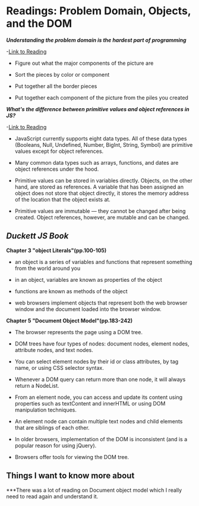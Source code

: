 Readings: Problem Domain, Objects, and the DOM
===

***Understanding the problem domain is the hardest part of programming***

-[Link to Reading](https://simpleprogrammer.com/understanding-the-problem-domain-is-the-hardest-part-of-programming)

- Figure out what the major components of the picture are

- Sort the pieces by color or component

- Put together all the border pieces

- Put together each component of the picture from the piles you created

***What's the difference between primitive values and object references in JS?***

-[Link to Reading](https://betterprogramming.pub/intermediate-javascript-whats-the-difference-between-primitive-values-and-object-references-e863d70677b)

- JavaScript currently supports eight data types. All of these data types (Booleans, Null, Undefined, Number, BigInt, String, Symbol) are primitive values except for object references.

- Many common data types such as arrays, functions, and dates are object references under the hood.

- Primitive values can be stored in variables directly. Objects, on the other hand, are stored as references. A variable that has been assigned an object does not store that object directly, it stores the memory address of the location that the object exists at.

- Primitive values are immutable — they cannot be changed after being created. Object references, however, are mutable and can be changed.

***Duckett JS Book***
---

**Chapter 3 "object Literals"(pp.100-105)**

- an object is a series of variables and functions that represent something from the world around you

- in an object, variables are known as properties of the object

- functions are known as methods of the object

- web browsers implement objects that represent both the web browser window and the document loaded into the browser window.

**Chapter 5 "Document Object Model"(pp.183-242)**

- The browser represents the page using a DOM tree.

- DOM trees have four types of nodes: document nodes, element nodes, attribute nodes, and text nodes.

- You can select element nodes by their id or class attributes, by tag name, or using CSS selector syntax.
- Whenever a DOM query can return more than one node, it will always return a NodeList.
- From an element node, you can access and update its content using properties such as textContent and innerHTML or using DOM manipulation techniques.
- An element node can contain multiple text nodes and child elements that are siblings of each other.
- In older browsers, implementation of the DOM is inconsistent (and is a popular reason for using jQuery).
- Browsers offer tools for viewing the DOM tree.

## Things I want to know more about

***There was a lot of reading on Document object model which I really need to read again and understand it.